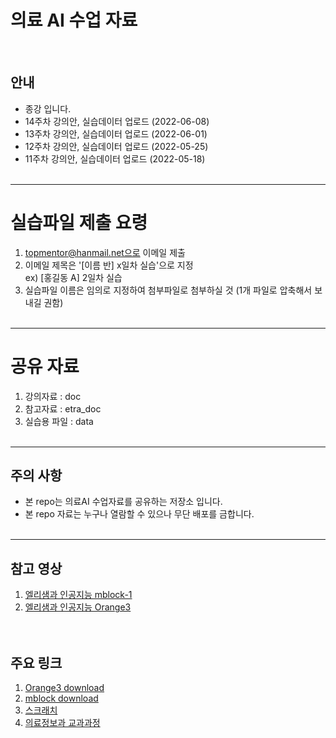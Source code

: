 # 의료 AI 수업 자료 
<br>

## 안내
* 종강 입니다. 
* 14주차 강의안, 실습데이터 업로드 (2022-06-08)
* 13주차 강의안, 실습데이터 업로드 (2022-06-01)
* 12주차 강의안, 실습데이터 업로드 (2022-05-25)
* 11주차 강의안, 실습데이터 업로드 (2022-05-18)
<br><br>

-----------------------------------
# 실습파일 제출 요령

1. topmentor@hanmail.net으로 이메일 제출 
2. 이메일 제목은 '[이름 반] x일차 실습'으로 지정 <br>
   ex) [홍길동 A] 2일차 실습
3. 실습파일 이름은 임의로 지정하여 첨부파일로 첨부하실 것 
   (1개 파일로 압축해서 보내길 권함)
<br><br>


-----------------------------------
# 공유 자료

1. 강의자료 : doc 
2. 참고자료 : etra_doc
3. 실습용 파일 : data
<br><br>

-----------------------------------
## 주의 사항
* 본 repo는 의료AI 수업자료를 공유하는 저장소 입니다. 
* 본 repo 자료는 누구나 열람할 수 있으나 무단 배포를 금합니다.
<br><br>

-----------------------------------
## 참고 영상
1. [엘리샘과 인공지능 mblock-1](https://www.youtube.com/watch?v=pWPKf7OIH_s&t=367s) <br>
2. [엘리샘과 인공지능 Orange3](https://www.youtube.com/watch?v=C1My7qMde40) <br>
<br><br>

## 주요 링크
1. [Orange3 download](https://orangedatamining.com/download/#windows) <br>
2. [mblock download](https://mblock.makeblock.com/en-us/download/) <br>
3. [스크래치](https://scratch.mit.edu/) <br>
4. [의료정보과 교과과정](https://www.shu.ac.kr/file/announcing/cur_mis_2021.pdf) <br>
<br><br>




